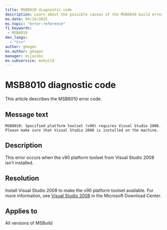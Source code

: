 ```yaml
---
title: MSB8010 diagnostic code
description: Learn about the possible causes of the MSB8010 build error and get troubleshooting tips.
ms.date: 04/16/2025
ms.topic: "error-reference"
f1_keywords:
 - MSB8010
dev_langs:
  - "C++"
author: ghogen
ms.author: ghogen
manager: mijacobs
ms.subservice: msbuild
---
```

# MSB8010 diagnostic code

<!-- :::ErrorDefinitionDescription::: -->
<!-- :::editable-content name="introDescription"::: -->
This article describes the MSB8010 error code.
<!-- :::editable-content-end::: -->

## Message text

`MSB8010: Specified platform toolset (v90) requires Visual Studio 2008. Please make sure that Visual Studio 2008 is installed on the machine.`

<!-- :::editable-content name="postOutputDescription"::: -->
## Description

This error occurs when the v90 platform toolset from Visual Studio 2008 isn't installed.

## Resolution

Install Visual Studio 2008 to make the v90 platform toolset available. For more information, see [Visual Studio 2008](https://www.microsoft.com/download/details.aspx?id=7873) in the Microsoft Download Center.
<!-- :::editable-content-end::: -->
<!-- :::ErrorDefinitionDescription-end::: -->

## Applies to

All versions of MSBuild